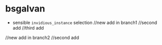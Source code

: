 # bsgalvan

* sensible `invidious_instance` selection
//new add in branch1
//second add
//third add

//new add in branch2
//second add